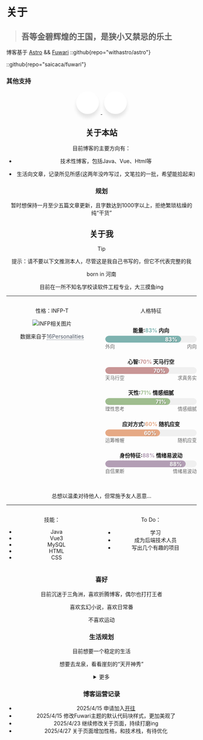 # 关于

> ## 吾等金碧辉煌的王国，是狭小又禁忌的乐土
>

博客基于 [Astro](https://astro.build/) && [Fuwari](https://github.com/saicaca/fuwari)
::github{repo="withastro/astro"}

::github{repo="saicaca/fuwari"}

### 其他支持
<!-- 社交 -->
<link rel="stylesheet" href="https://cdnjs.cloudflare.com/ajax/libs/font-awesome/6.7.2/css/all.min.css">

<div class="unique-wrapper" style="text-align: center; margin-bottom: 20px;">
    <!-- 第一个链接：开往 -->
  <a href="https://www.travellings.cn/" target="_blank">
    <div class="unique-button">
      <div class="unique-icon"><i class="fa fa-train"></i></div>
      <span>开往</span>
    </div>
  </a> <!-- 闭合第一个a标签 -->

  <!-- 第二个链接：Waline -->
  <a href="https://waline.js.org/" target="_blank">
    <div class="unique-button">
      <div class="unique-icon"><i class="fa fa-commenting"></i></div>
      <span>Waline</span>
    </div>
  </a> <!-- 闭合第二个a标签 -->
        <!-- <div class="unique-button">
            <div class="unique-icon"><i class="fab fa-instagram"></i></div>
            <span>Instagram</span>
        </div>
        <div class="unique-button">
            <div class="unique-icon"><i class="fab fa-github"></i></div>
            <span>Github</span>
        </div>
        <div class="unique-button">
            <div class="unique-icon"><i class="fab fa-youtube"></i></div>
            <span>YouTube</span>
        </div>
    </div> -->

<style>
    @import url('https://fonts.googleapis.com/css?family=Poppins:400,500,600,700&display=swap');
.unique-wrapper .unique-button {
    display: inline-block;
    height: 60px;
    width: 60px;
    margin: 0 5px;
    overflow: hidden;
    background: rgb(255, 255, 255);
    border-radius: 50px;
    cursor: pointer;
    box-shadow: 0px 10px 10px rgba(0, 0, 0, 0.1);
    transition: all 0.3s ease-out;
}

.unique-wrapper .unique-button .unique-icon {
    display: inline-block;
    height: 60px;
    width: 60px;
    text-align: center;
    border-radius: 50px;
    box-sizing: border-box;
    line-height: 60px;
}

.unique-wrapper .unique-button:hover {
    width: 200px;
}

.unique-wrapper .unique-button .unique-icon i {
    font-size: 25px;
    line-height: 60px;
}

.unique-wrapper .unique-button span {
    font-size: 20px;
    font-weight: 600;
    line-height: 60px;
    margin-left: 10px;
}

.unique-wrapper .unique-button:nth-child(1):hover .unique-icon {
    background: #4F5A77;
}

.unique-wrapper .unique-button:nth-child(2):hover .unique-icon {
    background: #4298fa;
}

.unique-wrapper .unique-button:nth-child(3):hover .unique-icon {
    background: #f82173;
}

.unique-wrapper .unique-button:nth-child(4):hover .unique-icon {
    background: rgb(240,191,76);
}

.unique-wrapper .unique-button:nth-child(5):hover .unique-icon {
    background: #f32929;
}

.unique-wrapper .unique-button:nth-child(1) span {
    color: #1150ff;
}

.unique-wrapper .unique-button:nth-child(2) span {
    color: #4298fa;
}

.unique-wrapper .unique-button:nth-child(3) span {
    color: #f82173;
}

.unique-wrapper .unique-button:nth-child(4) span {
    color: #565a66;
}

.unique-wrapper .unique-button:nth-child(5) span {
    color: #f32929;
}
</style>

## 关于本站

目前博客的主要方向有：

- 技术性博客，包括Java、Vue、Html等

- 生活向文章，记录所见所感(这两年没咋写过，文笔拉的一批，希望能拾起来)

### 规划

暂时想保持一月至少五篇文章更新，且字数达到1000字以上，拒绝繁琐枯燥的纯“干货”

## 关于我

> [!TIP]
> 提示：请不要以下文推测本人，尽管这是我自己书写的，但它不代表完整的我

born in 河南

目前在一所不知名学校读软件工程专业，大三摸鱼ing

---
<!-- 分栏 -->
<div style="display: flex; justify-content: space-between;">
<div style="width: 48%;">
    <p class="text-lg font-bold">性格：INFP-T</p>
    <img src="https://gcore.jsdelivr.net/gh/Keduoli03/My_img@img/infp.jpg" alt="INFP相关图片" class="mt-2 w-full max-w-xs rounded-md shadow-md">
    <p>数据来自于<a href="https://www.16personalities.com/ch/" target="_blank" rel="noopener noreferrer" style="color: #4b5563; text-decoration: none; border-bottom: 1px dotted currentColor;">16Personalities</a></p>
  </div>
<div style="width: 48%;">
<p class="text-lg font-bold">人格特征</p>
    <div class="personality">
        <div class="personality-container">
            <!-- 能量 - 内向83% -->
            <div class="trait-container" data-trait="energy">
                <h3>能量:<span class="title-percentage">83%</span> 内向</h3>
                <div class="progress-bar">
                    <div class="progress-fill" style="width: 83%">
                        <span class="percentage">83%</span>
                    </div>
                </div>
                <div class="trait-labels">
                    <span>外向</span>
                    <span>内向</span>
                </div>
            </div>
            <!-- 心智 -->
            <div class="trait-container" data-trait="mind">
                <h3>心智:<span class="title-percentage">70%</span> 天马行空</h3>
                <div class="progress-bar">
                    <div class="progress-fill" style="width: 70%">
                        <span class="percentage">70%</span>
                    </div>
                </div>
                <div class="trait-labels">
                    <span>天马行空</span>
                    <span>求真务实</span>
                </div>
            </div>
            <!-- 天性 -->
            <div class="trait-container" data-trait="nature">
                <h3>天性:<span class="title-percentage">71%</span> 情感细腻</h3>
                <div class="progress-bar">
                    <div class="progress-fill" style="width: 71%">
                        <span class="percentage">71%</span>
                    </div>
                </div>
                <div class="trait-labels">
                    <span>理性思考</span>
                    <span>情感细腻</span>
                </div>
            </div>
            <!-- 应对方式 -->
            <div class="trait-container" data-trait="tactics">
                <h3>应对方式:<span class="title-percentage">60%</span> 随机应变</h3>
                <div class="progress-bar">
                    <div class="progress-fill" style="width: 60%">
                        <span class="percentage">60%</span>
                    </div>
                </div>
                <div class="trait-labels">
                    <span>运筹帷幄</span>
                    <span>随机应变</span>
                </div>
            </div>
            <!-- 身份特征 -->
            <div class="trait-container" data-trait="identity">
                <h3>身份特征:<span class="title-percentage">88%</span> 情绪易波动</h3>
                <div class="progress-bar">
                    <div class="progress-fill" style="width: 88%">
                        <span class="percentage">88%</span>
                    </div>
                </div>
                <div class="trait-labels">
                    <span>自信果断</span>
                    <span>情绪易波动</span>
                </div>
            </div>
        </div>
    </div>
    <style>
        /* 基础样式 */
        .personality-container {
            max-width: 600px;
            margin: 2rem auto;
        }
        .trait-container {
            margin: 1.3rem 0;
        }
        .trait-container h3 {
            margin: 0 0 0.3rem 0;
            font-size: 1em;
        }
        .trait-labels {
            display: flex;
            justify-content: space-between;
            margin-bottom: 0.5rem;
            color: #666;
            font-size: 0.9em;
        }
        .progress-bar {
            height: 18px;
            background: #f0f0f0;
            border-radius: 15px;
            overflow: hidden;
            position: relative;
        }
        .progress-fill {
            height: 100%;
            border-radius: 15px;
            position: relative;
        }
        /*不同维度的颜色*/
        [data-trait="energy"] .progress-fill {
            background: #7EB3B0;
        }
        [data-trait="mind"] .progress-fill {
            background: #C89595;
        }
        [data-trait="nature"] .progress-fill {
            background: #9FBD8F;
        }
        [data-trait="tactics"] .progress-fill {
            background: #E6A985;
        }
        [data-trait="identity"] .progress-fill {
            background: #B39EB5;
        }
        .percentage {
            position: absolute;
            right: 10px;
            top: 50%;
            transform: translateY(-50%);
            color: white;
            font-weight: bold;
            text-shadow: 1px 1px 2px rgba(0, 0, 0, 0.3);
        }
        /* 设置标题中百分比的颜色 */
        [data-trait="energy"] .title-percentage {
            color: #7EB3B0;
        }
        [data-trait="mind"] .title-percentage {
            color: #C89595;
        }
        [data-trait="nature"] .title-percentage {
            color: #9FBD8F;
        }
        [data-trait="tactics"] .title-percentage {
            color: #E6A985;
        }
        [data-trait="identity"] .title-percentage {
            color: #B39EB5;
        }
    </style>
    </div>
</div>

总想以温柔对待他人，但常施予友人恶意...

---
<!-- 分栏 -->
<div style="display: flex; justify-content: space-between;">
<div style="width: 48%;">
    <p class="text-lg font-bold">技能：</p>
            <ul class="mt-2 text-gray-700 list-disc list-inside">
                <li><i class="fa-brands fa-java text-yellow-500"></i> Java</li>
                <li><i class="fa-brands fa-vuejs text-green-500"></i> Vue3</li>
                <li><i class="fa-solid fa-database text-blue-500"></i> MySQL</li>
                <li><i class="fa-brands fa-html5 text-orange-500"></i> HTML</li>
                <li><i class="fa-brands fa-css3-alt text-blue-400"></i> CSS</li>
            </ul>
  </div>
<div style="width: 48%;">
    <p class="text-lg font-bold mt-4">To Do：</p>
    <ul class="mt-2 text-gray-700 list-none"> <!-- 去掉默认列表标记 -->
      <li class="flex items-center gap-2">
        <span class="text-green-500"><i class="fa-solid fa-check-circle"></i></span> <!-- 已完成 -->
        学习
      </li>
      <li class="flex items-center gap-2">
        <span class="text-green-500"><i class="fa-regular fa-circle"></i></span> <!-- 已完成 -->
        成为后端技术人员
      </li>
      <li class="flex items-center gap-2">
        <span class="text-gray-400"><i class="fa-regular fa-circle"></i></span> <!-- 未完成 -->
        写出几个有趣的项目
      </li>
    </ul>
</div>
</div>

### 喜好

目前沉迷于三角洲，喜欢折腾博客，偶尔也打打王者

喜欢玄幻小说，喜欢日常番

不喜欢运动

### 生活规划

目前想要一个稳定的生活

想要去龙泉，看看崖刻的“天开神秀”

<!-- 折叠文本 -->
<details>
<summary>更多</summary>
还没有想好呢~
</details>

### 博客运营记录

- 2025/4/15 申请加入[开往](https://www.travellings.cn/)
- 2025/4/15 修改Fuwari主题的默认代码块样式，更加美观了
- 2025/4/23 继续修改关于页面，持续打磨ing
- 2025/4/27 关于页面增加性格，和技术栈，有待优化
